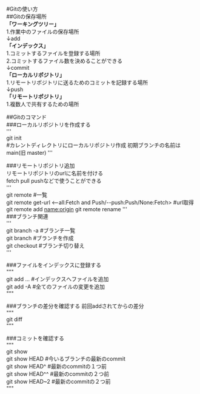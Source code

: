 #Gitの使い方  
##Gitの保存場所  
**「ワーキングツリー」**  
1.作業中のファイルの保存場所  
   ↓add  
**「インデックス」**  
1.コミットするファイルを登録する場所  
2.コミットするファイル数を決めることができる  
   ↓commit  
**「ローカルリポジトリ」**  
1.リモートリポジトリに送るためのコミットを記録する場所  
↓push  
**「リモートリポジトリ」**  
1.複数人で共有するための場所  

##Gitのコマンド  
###ローカルリポジトリを作成する  
'''  
git init   
#カレントディレクトリにローカルリポジトリ作成 初期ブランチの名前はmain(旧 master)
'''

###リモートリポジトリ追加  
	リモートリポジトリのurlに名前を付ける  
	fetch pull pushなどで使うことができる  
'''  
git remote #一覧  
git remote get-url <--all:Fetch and Push/--push:Push/None:Fetch> <name> #url取得 
git remote add <name:origin> <url>
git remote rename <old> <new>
'''  
###ブランチ関連  
'''  
git branch -a #ブランチ一覧  
git branch <name> #ブランチを作成  
git checkout <name> #ブランチ切り替え  
'''  

###ファイルをインデックスに登録する  
"""  
git add <file name> <file name> ... #インデックスへファイルを追加  
git add -A          #全てのファイルの変更を追加  
"""  
  
###ブランチの差分を確認する 前回addされてからの差分  
"""  
git diff  
"""  
  
###コミットを確認する  
"""  
git show <hash>  
git show HEAD   #今いるブランチの最新のcommit  
git show HEAD^  #最新のcommitの１つ前  
git show HEAD^^ #最新のcommitの２つ前  
git show HEAD~2 #最新のcommitの２つ前  
"""  